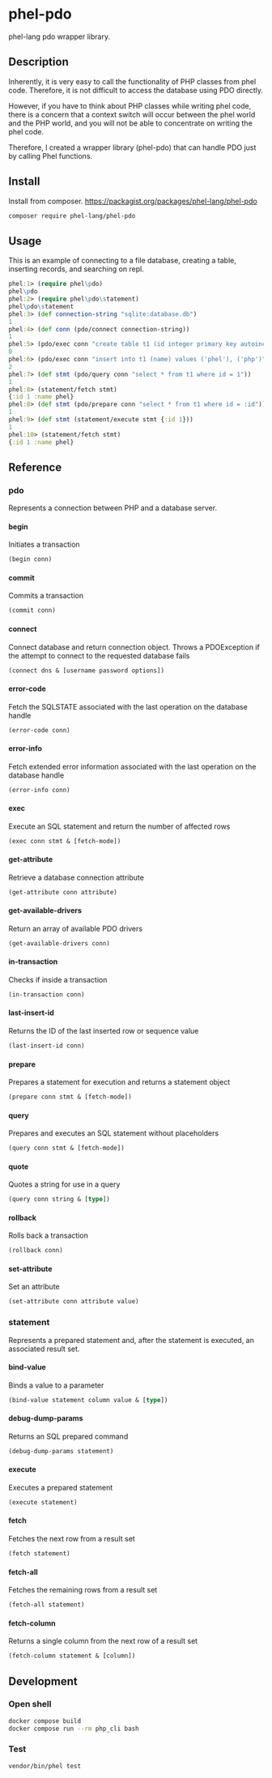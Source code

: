 # phel-pdo

phel-lang pdo wrapper library.

## Description


Inherently, it is very easy to call the functionality of PHP classes from phel code. Therefore, it is not difficult to access the database using PDO directly.

However, if you have to think about PHP classes while writing phel code, there is a concern that a context switch will occur between the phel world and the PHP world, and you will not be able to concentrate on writing the phel code.

Therefore, I created a wrapper library (phel-pdo) that can handle PDO just by calling Phel functions.

## Install

Install from composer. https://packagist.org/packages/phel-lang/phel-pdo

```bash
composer require phel-lang/phel-pdo
```

## Usage

This is an example of connecting to a file database, creating a table, inserting records, and searching on repl.

```clojure
phel:1> (require phel\pdo)
phel\pdo
phel:2> (require phel\pdo\statement)
phel\pdo\statement
phel:3> (def connection-string "sqlite:database.db")
1
phel:4> (def conn (pdo/connect connection-string))
1
phel:5> (pdo/exec conn "create table t1 (id integer primary key autoincrement, name varchr(10))")
0
phel:6> (pdo/exec conn "insert into t1 (name) values ('phel'), ('php')")
2
phel:7> (def stmt (pdo/query conn "select * from t1 where id = 1"))
1
phel:8> (statement/fetch stmt)
{:id 1 :name phel}
phel:8> (def stmt (pdo/prepare conn "select * from t1 where id = :id"))
1
phel:9> (def stmt (statement/execute stmt {:id 1}))
1
phel:10> (statement/fetch stmt)
{:id 1 :name phel}
```

## Reference

### pdo

Represents a connection between PHP and a database server.

####  begin

Initiates a transaction

```clojure
(begin conn)
```

####  commit

Commits a transaction

```clojure
(commit conn)
```

####  connect

Connect database and return connection object.
Throws a PDOException if the attempt to connect to the requested database fails

```clojure
(connect dns & [username password options])
```

####  error-code

Fetch the SQLSTATE associated with the last operation on the database handle

```clojure
(error-code conn)
```

####  error-info

Fetch extended error information associated with the last operation on the database handle

```clojure
(error-info conn)
```

####  exec

Execute an SQL statement and return the number of affected rows

```clojure
(exec conn stmt & [fetch-mode])
```

####  get-attribute

Retrieve a database connection attribute

```clojure
(get-attribute conn attribute)
```

####  get-available-drivers

Return an array of available PDO drivers

```clojure
(get-available-drivers conn)
```

####  in-transaction

Checks if inside a transaction

```clojure
(in-transaction conn)
```

####  last-insert-id

Returns the ID of the last inserted row or sequence value

```clojure
(last-insert-id conn)
```

####  prepare

Prepares a statement for execution and returns a statement object

```clojure
(prepare conn stmt & [fetch-mode])
```

####  query

Prepares and executes an SQL statement without placeholders

```clojure
(query conn stmt & [fetch-mode])
```

####  quote

Quotes a string for use in a query

```clojure
(query conn string & [type])
```

####  rollback

Rolls back a transaction

```clojure
(rollback conn)
```

####  set-attribute

Set an attribute

```clojure
(set-attribute conn attribute value)
```

### statement

Represents a prepared statement and, after the statement is executed, an associated result set.

#### bind-value

Binds a value to a parameter

```clojure
(bind-value statement column value & [type])
```

#### debug-dump-params

Returns an SQL prepared command

```clojure
(debug-dump-params statement)
```

#### execute

Executes a prepared statement

```clojure
(execute statement)
```

#### fetch

Fetches the next row from a result set

```clojure
(fetch statement)
```

#### fetch-all

Fetches the remaining rows from a result set

```clojure
(fetch-all statement)
```

#### fetch-column

Returns a single column from the next row of a result set

```clojure
(fetch-column statement & [column])
```


## Development

### Open shell

```bash
docker compose build
docker compose run --rm php_cli bash
```

### Test

```bash
vendor/bin/phel test
```
